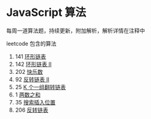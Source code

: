 # JavaScript 算法

每周一道算法题，持续更新，附加解析，解析详情在注释中

leetcode 包含的算法

1. 141 [环形链表](https://leetcode.cn/problems/linked-list-cycle/)
2. 142 [环形链表 II](https://leetcode.cn/problems/linked-list-cycle-ii)
3. 202 [快乐数](https://leetcode.cn/problems/happy-number)
4. 92 [反转链表 II](https://leetcode.cn/problems/reverse-linked-list-ii)
5. 25 [K 个一组翻转链表](https://leetcode.cn/problems/reverse-nodes-in-k-group)
6. 1 [两数之和](https://leetcode.cn/problems/two-sum/)
7. 35 [搜索插入位置](https://leetcode.cn/problems/search-insert-position)
8. 206 [反转链表](https://leetcode.cn/problems/reverse-linked-list)
